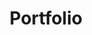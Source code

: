 ---
layout: en
author_profile: true
permalink: /en/
# collection: en
title: "Portfolio"
hidden: true # So that this file won't show in any list
# entries_layout: grid
myLink: /de/ # Custom Variable
---